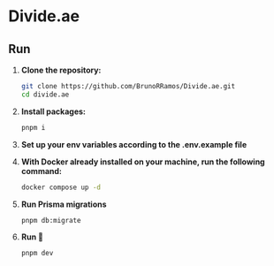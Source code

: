 # Divide.ae

## Run

1. **Clone the repository:**

   ```bash
   git clone https://github.com/BrunoRRamos/Divide.ae.git
   cd divide.ae
   ```

2. **Install packages:**

   ```bash
   pnpm i
   ```

3. **Set up your env variables according to the .env.example file**

4. **With Docker already installed on your machine, run the following command:**

   ```bash
   docker compose up -d
   ```

5. **Run Prisma migrations**

   ```bash
   pnpm db:migrate
   ```

6. **Run 🚀**
   ```bash
   pnpm dev
   ```
